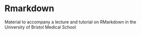 # Rmarkdown
Material to accompany a lecture and tutorial on RMarkdown in the University of Bristol Medical School
